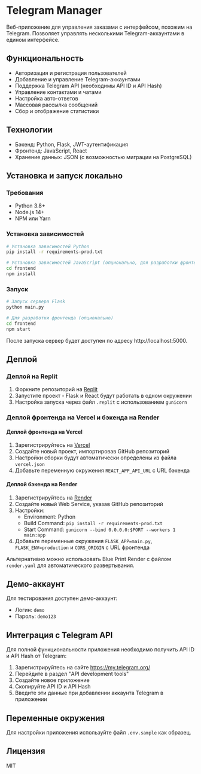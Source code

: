 # Telegram Manager

Веб-приложение для управления заказами с интерфейсом, похожим на Telegram. Позволяет управлять несколькими Telegram-аккаунтами в едином интерфейсе.

## Функциональность

- Авторизация и регистрация пользователей
- Добавление и управление Telegram-аккаунтами
- Поддержка Telegram API (необходимы API ID и API Hash)
- Управление контактами и чатами
- Настройка авто-ответов
- Массовая рассылка сообщений
- Сбор и отображение статистики

## Технологии

- Бэкенд: Python, Flask, JWT-аутентификация
- Фронтенд: JavaScript, React
- Хранение данных: JSON (с возможностью миграции на PostgreSQL)

## Установка и запуск локально

### Требования
- Python 3.8+
- Node.js 14+
- NPM или Yarn

### Установка зависимостей

```bash
# Установка зависимостей Python
pip install -r requirements-prod.txt

# Установка зависимостей JavaScript (опционально, для разработки фронтенда)
cd frontend
npm install
```

### Запуск

```bash
# Запуск сервера Flask
python main.py

# Для разработки фронтенда (опционально)
cd frontend
npm start
```

После запуска сервер будет доступен по адресу http://localhost:5000.

## Деплой

### Деплой на Replit

1. Форкните репозиторий на [Replit](https://replit.com)
2. Запустите проект - Flask и React будут работать в одном окружении
3. Настройка запуска через файл `.replit` с использованием `gunicorn`

### Деплой фронтенда на Vercel и бэкенда на Render

#### Деплой фронтенда на Vercel

1. Зарегистрируйтесь на [Vercel](https://vercel.com/)
2. Создайте новый проект, импортировав GitHub репозиторий
3. Настройки сборки будут автоматически определены из файла `vercel.json`
4. Добавьте переменную окружения `REACT_APP_API_URL` с URL бэкенда

#### Деплой бэкенда на Render

1. Зарегистрируйтесь на [Render](https://render.com/)
2. Создайте новый Web Service, указав GitHub репозиторий
3. Настройки:
   - Environment: Python
   - Build Command: `pip install -r requirements-prod.txt`
   - Start Command: `gunicorn --bind 0.0.0.0:$PORT --workers 1 main:app`
4. Добавьте переменные окружения `FLASK_APP=main.py`, `FLASK_ENV=production` и `CORS_ORIGIN` с URL фронтенда

Альтернативно можно использовать Blue Print Render с файлом `render.yaml` для автоматического развертывания.

## Демо-аккаунт

Для тестирования доступен демо-аккаунт:
- Логин: `demo`
- Пароль: `demo123`

## Интеграция с Telegram API

Для полной функциональности приложения необходимо получить API ID и API Hash от Telegram:
1. Зарегистрируйтесь на сайте https://my.telegram.org/
2. Перейдите в раздел "API development tools"
3. Создайте новое приложение
4. Скопируйте API ID и API Hash
5. Введите эти данные при добавлении аккаунта Telegram в приложении

## Переменные окружения

Для настройки приложения используйте файл `.env.sample` как образец.

## Лицензия

MIT
